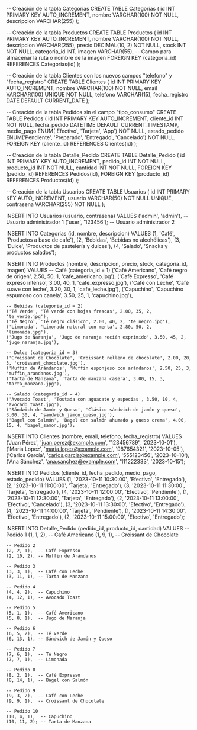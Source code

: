 -- Creación de la tabla Categorias
CREATE TABLE Categorias (
    id INT PRIMARY KEY AUTO_INCREMENT,
    nombre VARCHAR(100) NOT NULL,
    descripcion VARCHAR(255)
);

-- Creación de la tabla Productos
CREATE TABLE Productos (
    id INT PRIMARY KEY AUTO_INCREMENT,
    nombre VARCHAR(100) NOT NULL,
    descripcion VARCHAR(255),
    precio DECIMAL(10, 2) NOT NULL,
    stock INT NOT NULL,
    categoria_id INT,
    imagen VARCHAR(55),  -- Campo para almacenar la ruta o nombre de la imagen
    FOREIGN KEY (categoria_id) REFERENCES Categorias(id)
);

-- Creación de la tabla Clientes con los nuevos campos "telefono" y "fecha_registro"
CREATE TABLE Clientes (
    id INT PRIMARY KEY AUTO_INCREMENT,
    nombre VARCHAR(100) NOT NULL,
    email VARCHAR(100) UNIQUE NOT NULL,
    telefono VARCHAR(15),
    fecha_registro DATE DEFAULT CURRENT_DATE
);

-- Creación de la tabla Pedidos sin el campo "tipo_consumo"
CREATE TABLE Pedidos (
    id INT PRIMARY KEY AUTO_INCREMENT,
    cliente_id INT NOT NULL,
    fecha_pedido DATETIME DEFAULT CURRENT_TIMESTAMP,
    medio_pago ENUM('Efectivo', 'Tarjeta', 'App') NOT NULL,
    estado_pedido ENUM('Pendiente', 'Preparado', 'Entregado', 'Cancelado') NOT NULL,
    FOREIGN KEY (cliente_id) REFERENCES Clientes(id)
);

-- Creación de la tabla Detalle_Pedido
CREATE TABLE Detalle_Pedido (
    id INT PRIMARY KEY AUTO_INCREMENT,
    pedido_id INT NOT NULL,
    producto_id INT NOT NULL,
    cantidad INT NOT NULL,
    FOREIGN KEY (pedido_id) REFERENCES Pedidos(id),
    FOREIGN KEY (producto_id) REFERENCES Productos(id)
);

-- Creación de la tabla Usuarios
CREATE TABLE Usuarios (
    id INT PRIMARY KEY AUTO_INCREMENT,
    usuario VARCHAR(50) NOT NULL UNIQUE,
    contrasena VARCHAR(255) NOT NULL
);

INSERT INTO Usuarios (usuario, contrasena) VALUES
    ('admin', 'admin'),  -- Usuario administrador 1
    ('user', '123456');  -- Usuario administrador 2

INSERT INTO Categorias (id, nombre, descripcion) VALUES
    (1, 'Café', 'Productos a base de café'),
    (2, 'Bebidas', 'Bebidas no alcohólicas'),
    (3, 'Dulce', 'Productos de pastelería y dulces'),
    (4, 'Salado', 'Snacks y productos salados');

INSERT INTO Productos (nombre, descripcion, precio, stock, categoria_id, imagen) VALUES
    -- Café (categoria_id = 1)
    ('Café Americano', 'Café negro de origen', 2.50, 50, 1, 'cafe_americano.jpg'),
    ('Café Expresso', 'Café expreso intenso', 3.00, 40, 1, 'cafe_expresso.jpg'),
    ('Café con Leche', 'Café suave con leche', 3.20, 30, 1, 'cafe_leche.jpg'),
    ('Capuchino', 'Capuchino espumoso con canela', 3.50, 25, 1, 'capuchino.jpg'),

    -- Bebidas (categoria_id = 2)
    ('Té Verde', 'Té verde con hojas frescas', 2.00, 35, 2, 'te_verde.jpg'),
    ('Té Negro', 'Té negro clásico', 2.00, 40, 2, 'te_negro.jpg'),
    ('Limonada', 'Limonada natural con menta', 2.80, 50, 2, 'limonada.jpg'),
    ('Jugo de Naranja', 'Jugo de naranja recién exprimido', 3.50, 45, 2, 'jugo_naranja.jpg'),

    -- Dulce (categoria_id = 3)
    ('Croissant de Chocolate', 'Croissant relleno de chocolate', 2.00, 20, 3, 'croissant_chocolate.jpg'),
    ('Muffin de Arándanos', 'Muffin esponjoso con arándanos', 2.50, 25, 3, 'muffin_arandanos.jpg'),
    ('Tarta de Manzana', 'Tarta de manzana casera', 3.00, 15, 3, 'tarta_manzana.jpg'),

    -- Salado (categoria_id = 4)
    ('Avocado Toast', 'Tostada con aguacate y especias', 3.50, 10, 4, 'avocado_toast.jpg'),
    ('Sándwich de Jamón y Queso', 'Clásico sándwich de jamón y queso', 3.00, 30, 4, 'sandwich_jamon_queso.jpg'),
    ('Bagel con Salmón', 'Bagel con salmón ahumado y queso crema', 4.00, 15, 4, 'bagel_samon.jpg');

INSERT INTO Clientes (nombre, email, telefono, fecha_registro) VALUES
    ('Juan Pérez', 'juan.perez@example.com', '123456789', '2023-10-01'),
    ('Maria Lopez', 'maria.lopez@example.com', '987654321', '2023-10-05'),
    ('Carlos García', 'carlos.garcia@example.com', '555123456', '2023-10-10'),
    ('Ana Sánchez', 'ana.sanchez@example.com', '111222333', '2023-10-15');

INSERT INTO Pedidos (cliente_id, fecha_pedido, medio_pago, estado_pedido) VALUES
    (1, '2023-10-11 10:30:00', 'Efectivo', 'Entregado'),
    (2, '2023-10-11 11:00:00', 'Tarjeta', 'Entregado'),
    (3, '2023-10-11 11:30:00', 'Tarjeta', 'Entregado'),
    (4, '2023-10-11 12:00:00', 'Efectivo', 'Pendiente'),
    (1, '2023-10-11 12:30:00', 'Tarjeta', 'Entregado'),
    (2, '2023-10-11 13:00:00', 'Efectivo', 'Cancelado'),
    (3, '2023-10-11 13:30:00', 'Efectivo', 'Entregado'),
    (4, '2023-10-11 14:00:00', 'Tarjeta', 'Pendiente'),
    (1, '2023-10-11 14:30:00', 'Efectivo', 'Entregado'),
    (2, '2023-10-11 15:00:00', 'Efectivo', 'Entregado');

INSERT INTO Detalle_Pedido (pedido_id, producto_id, cantidad) VALUES
    -- Pedido 1
    (1, 1, 2),  -- Café Americano
    (1, 9, 1),  -- Croissant de Chocolate

    -- Pedido 2
    (2, 2, 1),  -- Café Expresso
    (2, 10, 2), -- Muffin de Arándanos

    -- Pedido 3
    (3, 3, 1),  -- Café con Leche
    (3, 11, 1), -- Tarta de Manzana

    -- Pedido 4
    (4, 4, 2),  -- Capuchino
    (4, 12, 1), -- Avocado Toast

    -- Pedido 5
    (5, 1, 1),  -- Café Americano
    (5, 8, 1),  -- Jugo de Naranja

    -- Pedido 6
    (6, 5, 2),  -- Té Verde
    (6, 13, 1), -- Sándwich de Jamón y Queso

    -- Pedido 7
    (7, 6, 1),  -- Té Negro
    (7, 7, 1),  -- Limonada

    -- Pedido 8
    (8, 2, 1),  -- Café Expresso
    (8, 14, 1), -- Bagel con Salmón

    -- Pedido 9
    (9, 3, 2),  -- Café con Leche
    (9, 9, 1),  -- Croissant de Chocolate

    -- Pedido 10
    (10, 4, 1),  -- Capuchino
    (10, 11, 2); -- Tarta de Manzana
